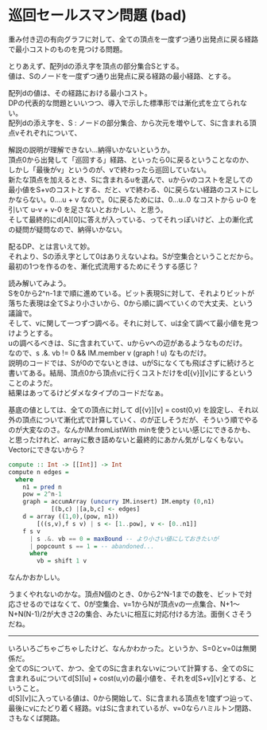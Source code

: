 # 巡回セールスマン問題 \(bad\)

重み付き辺の有向グラフに対して、全ての頂点を一度ずつ通り出発点に戻る経路で最小コストのものを見つける問題。

とりあえず、配列dの添え字を頂点の部分集合Sとする。  
値は、Sのノードを一度ずつ通り出発点に戻る経路の最小経路、とする。  
  
  
配列dの値は、その経路における最小コスト。  
DPの代表的な問題といいつつ、導入で示した標準形では漸化式を立てられない。  
配列dの添え字を、S : ノードの部分集合、から次元を増やして、Sに含まれる頂点vそれぞれについて、

解説の説明が理解できない...納得いかないというか。  
頂点0から出発して「巡回する」経路、といったら0に戻るということなのか、しかし「最後がv」というのが、vで終わったら巡回していない。  
新たな頂点を加えるとき、Sに含まれるuを選んで、uからvのコストを足しての最小値をS+vのコストとする、だと、vで終わる、0に戻らない経路のコストにしかならない。0....u + v なので。0に戻るためには、0...u..0 なコストから u-0 を引いて u-v + v-0 を足さないとおかしい、と思う。  
そして最終的にd\[A\]\[0\]に答えが入っている、ってそれっぽいけど、上の漸化式の疑問が疑問なので、納得いかない。

配るDP、とは言いえて妙。  
それより、Sの添え字として0はありえないよね。Sが空集合ということだから。  
最初の1つを作るのを、漸化式流用するためにそうする感じ？

読み解いてみよう。  
Sを0から2^n-1まで順に進めている。ビット表現Sに対して、それよりビットが落ちた表現は全てSより小さいから、0から順に調べていくので大丈夫、という議論で。  
そして、vに関して一つずつ調べる。それに対して、uは全て調べて最小値を見つけようとする。  
uの調べるべきは、Sに含まれていて、uからvへの辺があるようなものだけ。  
なので、s .&. vb != 0 && IM.member v \(graph ! u\) なものだけ。  
説明のコードでは、Sが0のでないときは、uがSになくても飛ばさずに続けろと書いてある。結局、頂点0から頂点vに行くコストだけをd\[{v}\]\[v\]にするということのようだ。  
結果はあってるけどダメなタイプのコードだなぁ。

基底の値としては、全ての頂点に対して d\[{v}\]\[v\] = cost\(0,v\) を設定し、それ以外の頂点について漸化式で計算していく、のが正しそうだが、そういう順でやるのが大変なのさ。なんかIM.fromListWith minを使うといい感じにできるかも、と思ったけれど、arrayに敷き詰めないと最終的にあかん気がしなくもない。Vectorにできないから？

```haskell
compute :: Int -> [[Int]] -> Int
compute n edges =
  where
    n1 = pred n
    pow = 2^n-1
    graph = accumArray (uncurry IM.insert) IM.empty (0,n1)
            [(b,c) |[a,b,c] <- edges]
    d = array ((1,0),(pow, n1))
        [((s,v),f s v) | s <- [1..pow], v <- [0..n1]]
    f s v
      | s .&. vb == 0 = maxBound -- より小さい値にしておきたいが
      | popcount s == 1 = -- abandoned...
      where
        vb = shift 1 v
```

なんかおかしい。

うまくやれないのかな。頂点N個のとき、0から2^N-1までの数を、ビットで対応させるのではなくて、0が空集合、v=1からNが頂点vの一点集合、N+1～N+N\(N-1\)/2が大きさ2の集合、みたいに相互に対応付ける方法。面倒くさそうだね。

---

いろいろごちゃごちゃしたけど、なんかわかった。というか、S=0とv=0は無関係だ。  
全てのSについて、かつ、全てのSに含まれないvについて計算する、全てのSに含まれるuについてd\[S\]\[u\] + cost\(u,v\)の最小値を、それをd\[S+v\]\[v\]とする、ということ。  
d\[S\]\[v\]に入っている値は、0から開始して、Sに含まれる頂点を1度ずつ辿って、最後にvにたどり着く経路。vはSに含まれているが、v=0ならハミルトン閉路、さもなくば開路。

